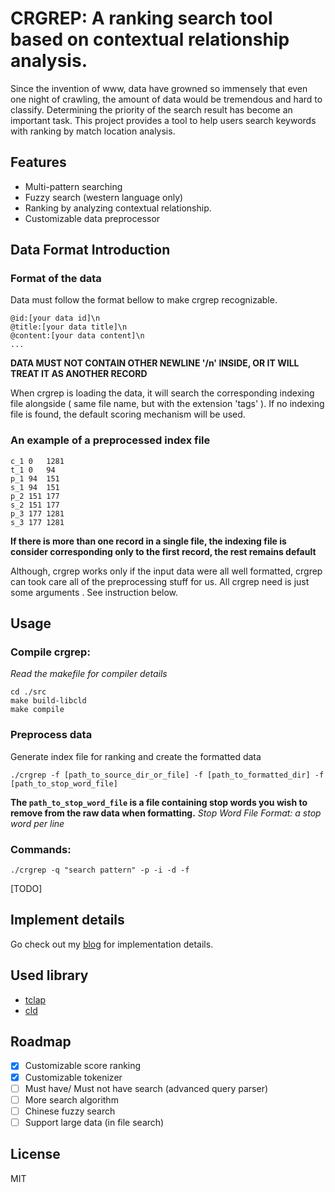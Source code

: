 # CRGREP: A ranking search tool based on contextual relationship analysis.

Since the invention of www, data have growned so immensely that even one night of crawling, the amount of data would be tremendous and hard to classify. Determining the priority of the search result has become an important task. This project provides a tool to help users search keywords with ranking by match location analysis.


## Features

- Multi-pattern searching 
- Fuzzy search (western language only)
- Ranking by analyzing contextual relationship.
- Customizable data preprocessor


## Data Format Introduction

### Format of the data
Data must follow the format bellow to make crgrep recognizable.

```
@id:[your data id]\n
@title:[your data title]\n
@content:[your data content]\n
...
```
**DATA MUST NOT CONTAIN OTHER NEWLINE '/n' INSIDE, OR IT WILL TREAT IT AS ANOTHER RECORD**

When crgrep is loading the data, it will search the corresponding indexing file alongside ( same file name, but with the extension 'tags' ). If no indexing file is found, the default scoring mechanism will be used.

### An example of a preprocessed index file

```
c_1	0	1281
t_1	0	94
p_1	94	151
s_1	94	151
p_2	151	177
s_2	151	177
p_3	177	1281
s_3	177	1281
```
**If there is more than one record in a single file, the indexing file is consider corresponding only to the first record, the rest remains default**

Although, crgrep works only if the input data were all well formatted, crgrep can took care all of the preprocessing stuff for us. All crgrep need is just some arguments . See instruction below.

## Usage

### Compile crgrep:
*Read the makefile for compiler details*

```
cd ./src
make build-libcld
make compile
```

### Preprocess data

Generate index file for ranking and create the formatted data

```
./crgrep -f [path_to_source_dir_or_file] -f [path_to_formatted_dir] -f [path_to_stop_word_file]
```
**The `path_to_stop_word_file` is a file containing stop words you wish to remove from the raw data when formatting.**
*Stop Word File Format: a stop word per line*


### Commands:

```
./crgrep -q "search pattern" -p -i -d -f
```
[TODO]

## Implement details

Go check out my [blog](https://cwayne.github.io "blog") for implementation details.


## Used library

- [tclap](http://tclap.sourceforge.net/ "clap")
- [cld](https://github.com/mzsanford/cld 'CLD')

## Roadmap

- [x] Customizable score ranking
- [x] Customizable tokenizer
- [ ] Must have/ Must not have search (advanced query parser)
- [ ] More search algorithm
- [ ] Chinese fuzzy search
- [ ] Support large data (in file search)

## License

MIT
